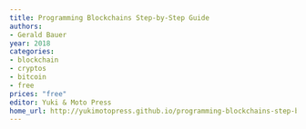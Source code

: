 ```yaml
---
title: Programming Blockchains Step-by-Step Guide
authors:
- Gerald Bauer
year: 2018
categories:
- blockchain
- cryptos
- bitcoin
- free
prices: "free"
editor: Yuki & Moto Press
home_url: http://yukimotopress.github.io/programming-blockchains-step-by-step
---
```

